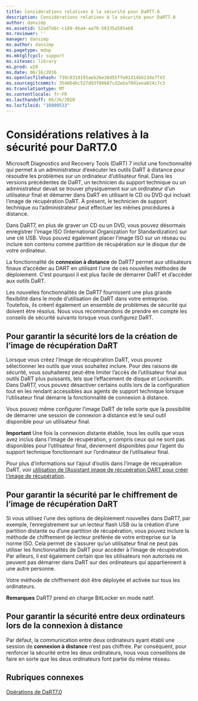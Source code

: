 ```yaml
---
title: Considérations relatives à la sécurité pour DaRT7.0
description: Considérations relatives à la sécurité pour DaRT7.0
author: dansimp
ms.assetid: 52ad7e6c-c169-4ba4-aa76-56335a585eb8
ms.reviewer: ''
manager: dansimp
ms.author: dansimp
ms.pagetype: mdop
ms.mktglfcycl: support
ms.sitesec: library
ms.prod: w10
ms.date: 06/16/2016
ms.openlocfilehash: 739c0319195aeb26e38d55ffe01d14b623de7f43
ms.sourcegitcommit: 354664bc527d93f80687cd2eba70d1eea024c7c3
ms.translationtype: MT
ms.contentlocale: fr-FR
ms.lasthandoff: 06/26/2020
ms.locfileid: "10809533"
---
```

# Considérations relatives à la sécurité pour DaRT7.0


Microsoft Diagnostics and Recovery Tools (DaRT) 7 inclut une fonctionnalité qui permet à un administrateur d’exécuter les outils DaRT à distance pour résoudre les problèmes sur un ordinateur d’utilisateur final. Dans les versions précédentes de DaRT, un technicien du support technique ou un administrateur devait se trouver physiquement sur un ordinateur d’un utilisateur final et démarrer dans DaRT en utilisant le CD ou DVD qui incluait l’image de récupération DaRT. À présent, le technicien de support technique ou l’administrateur peut effectuer les mêmes procédures à distance.

Dans DaRT7, en plus de graver un CD ou un DVD, vous pouvez désormais enregistrer l’image ISO (International Organization for Standardization) sur une clé USB. Vous pouvez également placer l’image ISO sur un réseau ou inclure son contenu comme partition de récupération sur le disque dur de votre ordinateur.

La fonctionnalité de **connexion à distance** de DaRT7 permet aux utilisateurs finaux d’accéder au DART en utilisant l’une de ces nouvelles méthodes de déploiement. C’est pourquoi il est plus facile de démarrer DaRT et d’accéder aux outils DaRT.

Les nouvelles fonctionnalités de DaRT7 fournissent une plus grande flexibilité dans le mode d’utilisation de DaRT dans votre entreprise. Toutefois, ils créent également un ensemble de problèmes de sécurité qui doivent être résolus. Nous vous recommandons de prendre en compte les conseils de sécurité suivants lorsque vous configurez DaRT.

## Pour garantir la sécurité lors de la création de l’image de récupération DaRT


Lorsque vous créez l’image de récupération DaRT, vous pouvez sélectionner les outils que vous souhaitez inclure. Pour des raisons de sécurité, vous souhaiterez peut-être limiter l’accès de l’utilisateur final aux outils DaRT plus puissants, tels que l’effacement de disque et Locksmith. Dans DaRT7, vous pouvez désactiver certains outils lors de la configuration tout en les rendant accessibles aux agents de support technique lorsque l’utilisateur final démarre la fonctionnalité de connexion à distance.

Vous pouvez même configurer l’image DaRT de telle sorte que la possibilité de démarrer une session de connexion à distance est le seul outil disponible pour un utilisateur final.

**Important**  Une fois la connexion distante établie, tous les outils que vous avez inclus dans l’image de récupération, y compris ceux qui ne sont pas disponibles pour l’utilisateur final, deviennent disponibles pour l’agent du support technique fonctionnant sur l’ordinateur de l’utilisateur final.

 

Pour plus d’informations sur l’ajout d’outils dans l’image de récupération DaRT, voir [utilisation de l’Assistant image de récupération DART pour créer l’image de récupération](how-to-use-the-dart-recovery-image-wizard-to-create-the-recovery-image-dart-7.md).

## Pour garantir la sécurité par le chiffrement de l’image de récupération DaRT


Si vous utilisez l’une des options de déploiement nouvelles dans DaRT7, par exemple, l’enregistrement sur un lecteur flash USB ou la création d’une partition distante ou d’une partition de récupération, vous pouvez inclure la méthode de chiffrement de lecteur préférée de votre entreprise sur la norme ISO. Cela permet de s’assurer qu’un utilisateur final ne peut pas utiliser les fonctionnalités de DaRT pour accéder à l’image de récupération. Par ailleurs, il est également certain que les utilisateurs non autorisés ne peuvent pas démarrer dans DaRT sur des ordinateurs qui appartiennent à une autre personne.

Votre méthode de chiffrement doit être déployée et activée sur tous les ordinateurs.

**Remarques**  DaRT7 prend en charge BitLocker en mode natif.

 

## Pour garantir la sécurité entre deux ordinateurs lors de la connexion à distance


Par défaut, la communication entre deux ordinateurs ayant établi une session de **connexion à distance** n’est pas chiffrée. Par conséquent, pour renforcer la sécurité entre les deux ordinateurs, nous vous conseillons de faire en sorte que les deux ordinateurs font partie du même réseau.

## Rubriques connexes


[Opérations de DaRT7.0](operations-for-dart-70-new-ia.md)

 

 





